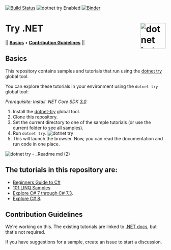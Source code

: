 [![Build Status](https://dev.azure.com/dnceng/public/_apis/build/status/dotnet/try-samples/try-samples-ci?branchName=master)](https://dev.azure.com/dnceng/public/_build/latest?definitionId=548&branchName=master)
![dotnet try Enabled](https://img.shields.io/badge/Try_.NET-Enabled-501078.svg)
[![Binder](https://mybinder.org/badge_logo.svg)](https://mybinder.org/v2/gh/dotnet/try-samples/master?urlpath=lab)

# Try .NET <img src ="https://user-images.githubusercontent.com/2546640/56708992-deee8780-66ec-11e9-9991-eb85abb1d10a.png" width="80px" alt="dotnet bot in space" align ="right">
|| [**Basics**](#basics) • [**Contribution Guidelines**](#contribution)  ||

## Basics

This repository contains samples and tutorials that run using the [dotnet try](https://github.com/dotnet/try) global tool.

You can explore these tutorials in your environment using the `dotnet try` global tool:

*Prerequisite: Install .NET Core SDK [3.0](https://dotnet.microsoft.com/download/dotnet-core/3.0)*
1. Install the [dotnet-try](https://github.com/dotnet/try/blob/master/README.md#setup) global tool.
1. Clone this repository.
1. Set the current directory to one of the sample tutorials (or use the current folder to see all samples).
1. Run `dotnet try`.
![dotnet try](https://user-images.githubusercontent.com/2546640/57164943-ab35f080-6dc3-11e9-8230-ee521e00e428.gif)
1. This will launch the browser. Now, you can read the documentation and run code in one place.

![dotnet try -  _Readme md (2)](https://user-images.githubusercontent.com/2546640/57165217-737b7880-6dc4-11e9-8b4e-0e70966ac03d.gif)

## The tutorials in this repository are:
- [Beginners Guide to C#](./Beginners/Readme.md)
- [101 LINQ Samples](./101-linq-samples/readme.md)
- [Explore C# 7 through C# 7.3](./csharp7/readme.md).
- [Explore C# 8](./csharp8/readme.md).

## Contribution Guidelines

We're working on this. The existing tutorials are linked to [.NET docs](https://github.com/dotnet/docs), but that's not required.

If you have suggestions for a sample, create an issue to start a discussion.
